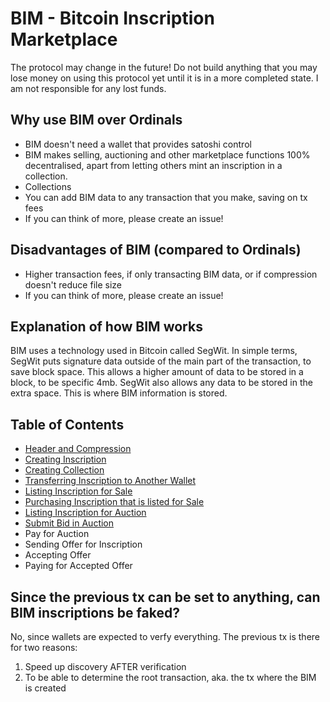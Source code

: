 # BIM - Bitcoin Inscription Marketplace

The protocol may change in the future! Do not build anything that you may lose money on using this protocol yet until it is in a more completed state. I am not responsible for any lost funds.

## Why use BIM over Ordinals

* BIM doesn't need a wallet that provides satoshi control
* BIM makes selling, auctioning and other marketplace functions 100% decentralised, apart from letting others mint an inscription in a collection.
* Collections
* You can add BIM data to any transaction that you make, saving on tx fees
* If you can think of more, please create an issue!

## Disadvantages of BIM (compared to Ordinals)

* Higher transaction fees, if only transacting BIM data, or if compression doesn't reduce file size
* If you can think of more, please create an issue!

## Explanation of how BIM works

BIM uses a technology used in Bitcoin called SegWit. In simple terms, SegWit puts signature data outside of the main part of the transaction, to save block space. This allows a higher amount of data to be stored in a block, to be specific 4mb. SegWit also allows any data to be stored in the extra space. This is where BIM information is stored.

## Table of Contents

* [Header and Compression](header-compression.md)
* [Creating Inscription](creating-inscription.md)
* [Creating Collection](creating-collection.md)
* [Transferring Inscription to Another Wallet](transferring.md)
* [Listing Inscription for Sale](listing-sale.md)
* [Purchasing Inscription that is listed for Sale](purchasing-sale.md)
* [Listing Inscription for Auction](listing-auction.md)
* [Submit Bid in Auction](submit-bid.md)
* Pay for Auction
* Sending Offer for Inscription
* Accepting Offer
* Paying for Accepted Offer

## Since the previous tx can be set to anything, can BIM inscriptions be faked?

No, since wallets are expected to verfy everything. The previous tx is there for two reasons:
1. Speed up discovery AFTER verification
2. To be able to determine the root transaction, aka. the tx where the BIM is created